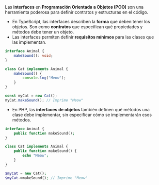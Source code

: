 Las **interfaces** en **Programación Orientada a Objetos (POO)** son una herramienta poderosa para definir contratos y estructuras en el código.

- En TypeScript, las interfaces describen la **forma** que deben tener los objetos. Son como **contratos** que especifican qué propiedades y métodos debe tener un objeto.
- Las interfaces permiten definir **requisitos mínimos** para las clases que las implementan.

```ts
interface Animal {
    makeSound(): void;
}

class Cat implements Animal {
    makeSound() {
        console.log("Meow");
    }
}

const myCat = new Cat();
myCat.makeSound(); // Imprime "Meow"

```

- En PHP, las **interfaces de objetos** también definen qué métodos una clase debe implementar, sin especificar cómo se implementarán esos métodos.
```php
interface Animal {
    public function makeSound();
}

class Cat implements Animal {
    public function makeSound() {
        echo "Meow";
    }
}

$myCat = new Cat();
$myCat->makeSound(); // Imprime "Meow"

```
